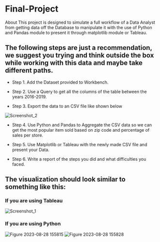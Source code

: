 # Final-Project
About This project is designed to simulate a full workflow of a Data Analyst from getting data off the Database to manipulate it with the use of Python and Pandas module to present it through matplotlib module or Tableau.

## The following steps are just a recommendation, we suggest you trying and think outside the box while working with this data and maybe take different paths.

+ Step 1.
Add the Dataset provided to Workbench.

+ Step 2.
Use a Query to get all the columns of the table between the years 2016-2019.

+ Step 3.
Export the data to an CSV file like shown below

![Screenshot_2](https://github.com/Dimitris-VR/Final-Project/assets/80831226/0f419def-e386-4267-9ac9-f8704f0ba5ae)


+ Step 4.
Use Python and Pandas to Aggregate the CSV data so we can get the most popular item sold based on zip code and percentage of sales per store.

+ Step 5.
Use Matplotlib or Tableau with the newly made CSV file and present your Data.

+ Step 6.
Write a report of the steps you did and what difficulties you faced.


## The visualization should look similar to something like this:

### If you are using Tableau

![Screenshot_1](https://github.com/Dimitris-VR/Final-Project/assets/80831226/4aa4d454-024d-4afd-b600-009ffa29f38c)

### If you are using Python

![Figure 2023-08-28 155815](https://github.com/Dimitris-VR/Final-Project/assets/80831226/a6daaf7e-95ad-4345-90d3-cd4377b21593)
![Figure 2023-08-28 155828](https://github.com/Dimitris-VR/Final-Project/assets/80831226/fe766638-d4b9-4df0-b2d6-2e2463001ce1)
